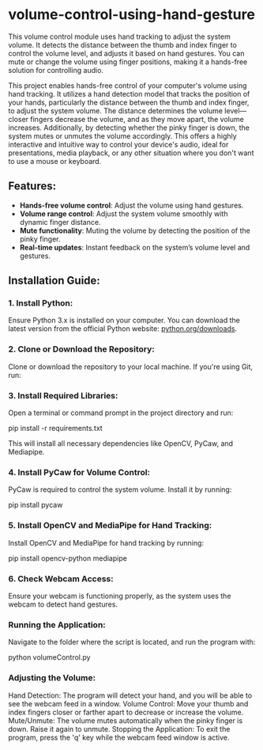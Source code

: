 # volume-control-using-hand-gesture
This volume control module uses hand tracking to adjust the system volume. It detects the distance between the thumb and index finger to control the volume level, and adjusts it based on hand gestures. You can mute or change the volume using finger positions, making it a hands-free solution for controlling audio.

This project enables hands-free control of your computer's volume using hand tracking. It utilizes a hand detection model that tracks the position of your hands, particularly the distance between the thumb and index finger, to adjust the system volume. The distance determines the volume level—closer fingers decrease the volume, and as they move apart, the volume increases. Additionally, by detecting whether the pinky finger is down, the system mutes or unmutes the volume accordingly. This offers a highly interactive and intuitive way to control your device's audio, ideal for presentations, media playback, or any other situation where you don't want to use a mouse or keyboard.

## Features:
- **Hands-free volume control**: Adjust the volume using hand gestures.
- **Volume range control**: Adjust the system volume smoothly with dynamic finger distance.
- **Mute functionality**: Muting the volume by detecting the position of the pinky finger.
- **Real-time updates**: Instant feedback on the system’s volume level and gestures.

## Installation Guide:

### 1. Install Python:
Ensure Python 3.x is installed on your computer. You can download the latest version from the official Python website: [python.org/downloads](https://www.python.org/downloads/).

### 2. Clone or Download the Repository:
Clone or download the repository to your local machine. If you're using Git, run:

### 3. Install Required Libraries:
Open a terminal or command prompt in the project directory and run:

pip install -r requirements.txt

This will install all necessary dependencies like OpenCV, PyCaw, and Mediapipe.

### 4. Install PyCaw for Volume Control:
PyCaw is required to control the system volume. Install it by running:

pip install pycaw

### 5. Install OpenCV and MediaPipe for Hand Tracking:

Install OpenCV and MediaPipe for hand tracking by running:

pip install opencv-python mediapipe

### 6. Check Webcam Access:
Ensure your webcam is functioning properly, as the system uses the webcam to detect hand gestures.


### Running the Application:
Navigate to the folder where the script is located, and run the program with:

python volumeControl.py

### Adjusting the Volume:
Hand Detection: The program will detect your hand, and you will be able to see the webcam feed in a window.
Volume Control: Move your thumb and index fingers closer or farther apart to decrease or increase the volume.
Mute/Unmute: The volume mutes automatically when the pinky finger is down. Raise it again to unmute.
Stopping the Application:
To exit the program, press the 'q' key while the webcam feed window is active.
